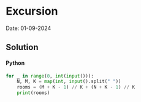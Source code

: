 
# Excursion

Date: 01-09-2024

## Solution
#### Python
```python
for _ in range(0, int(input())):
    N, M, K = map(int, input().split(" "))
    rooms = (M + K - 1) // K + (N + K - 1) // K
    print(rooms)
```
        
